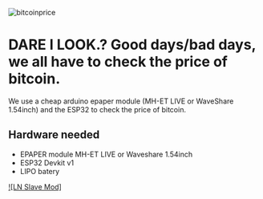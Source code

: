 
![bitcoinprice](https://i.imgur.com/qpi5F02.png)

# DARE I LOOK.? Good days/bad days, we all have to check the price of bitcoin. 

We use a cheap arduino epaper module (MH-ET LIVE or WaveShare 1.54inch) and the ESP32 to check the price of bitcoin.

## Hardware needed

* EPAPER module MH-ET LIVE or Waveshare 1.54inch
* ESP32 Devkit v1
* LIPO batery

[![LN Slave Mod]](https://www.youtube.com/watch?v=TB5ZF6uvyI4)
